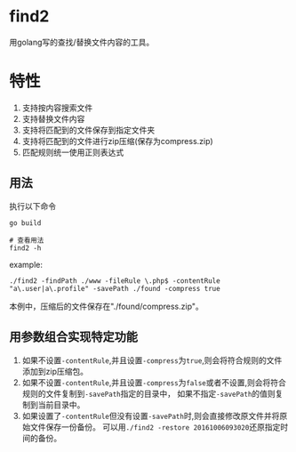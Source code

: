 # find2
用golang写的查找/替换文件内容的工具。

# 特性
1. 支持按内容搜索文件
2. 支持替换文件内容
3. 支持将匹配到的文件保存到指定文件夹
4. 支持将匹配到的文件进行zip压缩(保存为compress.zip)
5. 匹配规则统一使用正则表达式

## 用法
执行以下命令
```
go build

# 查看用法
find2 -h
```
example:
```
./find2 -findPath ./www -fileRule \.php$ -contentRule "a\.user|a\.profile" -savePath ./found -compress true
```
本例中，压缩后的文件保存在"./found/compress.zip"。

## 用参数组合实现特定功能
1. 如果不设置`-contentRule`,并且设置`-compress`为`true`,则会将符合规则的文件添加到zip压缩包。
2. 如果不设置`-contentRule`,并且设置`-compress`为`false`或者不设置,则会将符合规则的文件复制到`-savePath`指定的目录中，
   如果不指定`-savePath`的值则复制到当前目录中。
3. 如果设置了`-contentRule`但没有设置`-savePath`时,则会直接修改原文件并将原始文件保存一份备份。
   可以用`./find2 -restore 20161006093020`还原指定时间的备份。 